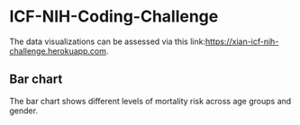# ICF-NIH-Coding-Challenge
The data visualizations can be assessed via this link:https://xian-icf-nih-challenge.herokuapp.com.

## Bar chart
The bar chart shows different levels of mortality risk across age groups and gender. 



